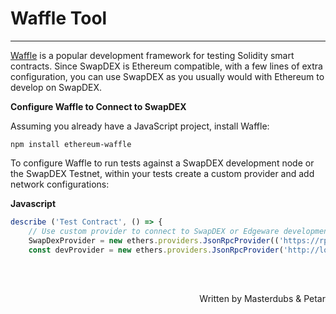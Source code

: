 # <b>Waffle Tool</b>
---

 [Waffle](https://www.getwaffle.io/) is a popular development framework for testing Solidity smart contracts. Since SwapDEX is Ethereum compatible, with a few lines of extra configuration, you can use SwapDEX as you usually would with Ethereum to develop on SwapDEX.

 **Configure Waffle to Connect to SwapDEX**

 Assuming you already have a JavaScript project, install Waffle:

 ```
 npm install ethereum-waffle
 ```

 To configure Waffle to run tests against a SwapDEX development node or the SwapDEX Testnet, within your tests create a custom provider and add network configurations:

 **Javascript**

 ```javascript
 describe ('Test Contract', () => { 
     // Use custom provider to connect to SwapDEX or Edgeware development node const 
     SwapDexProvider = new ethers.providers.JsonRpcProvider(('https://rpc.swapdex.network') 
     const devProvider = new ethers.providers.JsonRpcProvider('http://localhost:9933/'); })
 ```

 <br></br>

<p align=right> Written by Masterdubs & Petar </p>